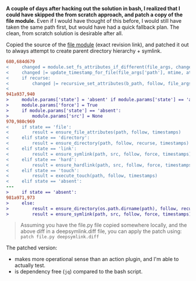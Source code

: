 **A couple of days after hacking out the solution in bash, I realized that I could have skipped the from scratch
approach, and patch a copy of the file module.** Even if I would have thought of this before, I would still have
taken the same path first, but would have had a quick fallback plan. The clean, from scratch solution is desirable
after all.

Copied the source of the [file module][file_module] (exact revision link), and patched it out to always
attempt to create parent directory hierarchy + symlink.

```diff
680,684d679
<     changed = module.set_fs_attributes_if_different(file_args, changed, diff, expand=False)
<     changed |= update_timestamp_for_file(file_args['path'], mtime, atime, diff)
<     if recurse:
<         changed |= recursive_set_attributes(b_path, follow, file_args, mtime, atime)
<
941a937,940
>     module.params['state'] = 'absent' if module.params['state'] == 'absent' else 'link'
>     module.params['force'] = True
>     if module.params['state'] == 'absent':
>         module.params['src'] = None
970,980c969
<     if state == 'file':
<         result = ensure_file_attributes(path, follow, timestamps)
<     elif state == 'directory':
<         result = ensure_directory(path, follow, recurse, timestamps)
<     elif state == 'link':
<         result = ensure_symlink(path, src, follow, force, timestamps)
<     elif state == 'hard':
<         result = ensure_hardlink(path, src, follow, force, timestamps)
<     elif state == 'touch':
<         result = execute_touch(path, follow, timestamps)
<     elif state == 'absent':
---
>     if state == 'absent':
981a971,973
>     else:
>         result = ensure_directory(os.path.dirname(path), follow, recurse, timestamps)
>         result = ensure_symlink(path, src, follow, force, timestamps)
```

> Assuming you have the file.py file copied somewhere locally, and the above diff in a deepsymlink.diff file,
> you can apply the patch using: `patch file.py deepsymlink.diff`
 
The patched version:

 * makes more operational sense than an action plugin, and I'm able to actually test.
 * is dependency free (`jq`) compared to the bash script.




[file_module]: https://raw.githubusercontent.com/ansible/ansible/390e508d27db7a51eece36bb6d9698b63a5b638a/lib/ansible/modules/file.py
